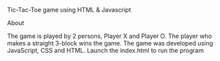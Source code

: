 Tic-Tac-Toe game using HTML & Javascript

About

The game is played by 2 persons, Player X and Player O. The player who makes a straight 3-block wins the game. 
The game was developed using JavaScript, CSS and HTML.
Launch the index.html to run the program


